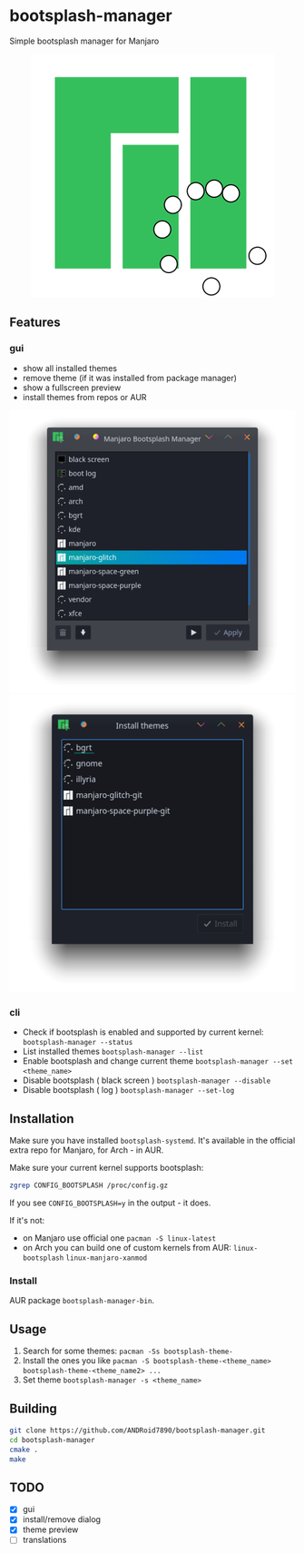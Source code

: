 # bootsplash-manager
Simple bootsplash manager for Manjaro
<p align="center">
   <img src="https://raw.githubusercontent.com/ANDRoid7890/bootsplash-manager/master/images/bootsplash-manager-gui.svg"/>
</p>

## Features
### gui
* show all installed themes
* remove theme (if it was installed from package manager)
* show a fullscreen preview
* install themes from repos or AUR
<p align="center">
   <img src="https://raw.githubusercontent.com/ANDRoid7890/bootsplash-manager/master/screenshots/main%20window.png"/>
   <img src="https://raw.githubusercontent.com/ANDRoid7890/bootsplash-manager/master/screenshots/Install%20dialog.png"/>
</p>

### cli
* Check if bootsplash is enabled and supported by current kernel:  `bootsplash-manager --status`
* List installed themes                                            `bootsplash-manager --list`
* Enable bootsplash and change current theme                       `bootsplash-manager --set <theme_name>`
* Disable bootsplash ( black screen )                              `bootsplash-manager --disable`
* Disable bootsplash ( log )                                       `bootsplash-manager --set-log`
  


## Installation
Make sure you have installed `bootsplash-systemd`. It's available in the official extra repo for Manjaro, for Arch - in AUR.

Make sure your current kernel supports bootsplash:
```bash
zgrep CONFIG_BOOTSPLASH /proc/config.gz
```
If you see `CONFIG_BOOTSPLASH=y` in the output - it does.

If it's not:
- on Manjaro use official one `pacman -S linux-latest`
- on Arch you can build one of custom kernels from AUR: `linux-bootsplash` 	`linux-manjaro-xanmod`
### Install
AUR package `bootsplash-manager-bin`.

## Usage
1) Search for some themes: `pacman -Ss bootsplash-theme-`
2) Install the ones you like `pacman -S bootsplash-theme-<theme_name> bootsplash-theme-<theme_name2> ...`
3) Set theme `bootsplash-manager -s <theme_name>`

## Building
```bash
git clone https://github.com/ANDRoid7890/bootsplash-manager.git
cd bootsplash-manager
cmake .
make
```
## TODO
- [x] gui
- [x] install/remove dialog
- [x] theme preview
- [ ] translations
